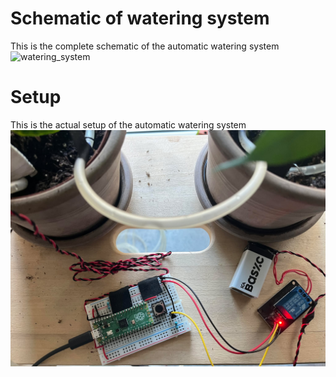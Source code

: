 # Schematic of watering system  
This is the complete schematic of the automatic watering system  
![watering_system](watering_system.svg)

# Setup  
This is the actual setup of the automatic watering system  
![setup](setup.jpg)